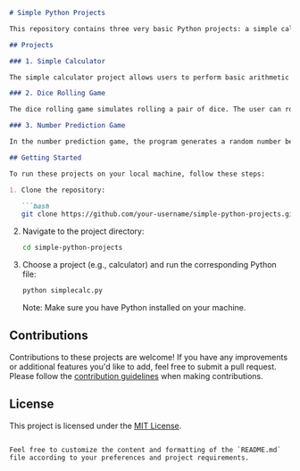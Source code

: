 ```markdown
# Simple Python Projects

This repository contains three very basic Python projects: a simple calculator, a dice rolling game, and a number prediction game. These projects are designed for beginners to practice their Python programming skills and explore different concepts.

## Projects

### 1. Simple Calculator

The simple calculator project allows users to perform basic arithmetic operations such as addition, subtraction, multiplication, and division. It prompts the user to enter two numbers and the desired operation, and then displays the result.

### 2. Dice Rolling Game

The dice rolling game simulates rolling a pair of dice. The user can roll the dice and get random values between 1 and 6 for each die. It's a fun project to play with randomness and practice working with random number generation in Python.

### 3. Number Prediction Game

In the number prediction game, the program generates a random number between 1 and 100, and the user tries to guess the number. The program provides hints such as "Too high" or "Too low" based on the user's guess until they guess the correct number.

## Getting Started

To run these projects on your local machine, follow these steps:

1. Clone the repository:

   ```bash
   git clone https://github.com/your-username/simple-python-projects.git
   ```

2. Navigate to the project directory:

   ```bash
   cd simple-python-projects
   ```

3. Choose a project (e.g., calculator) and run the corresponding Python file:

   ```bash
   python simplecalc.py
   ```

   Note: Make sure you have Python installed on your machine.

## Contributions

Contributions to these projects are welcome! If you have any improvements or additional features you'd like to add, feel free to submit a pull request. Please follow the [contribution guidelines](CONTRIBUTING.md) when making contributions.

## License

This project is licensed under the [MIT License](LICENSE).
```

Feel free to customize the content and formatting of the `README.md` file according to your preferences and project requirements.
